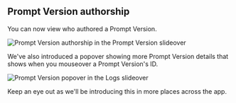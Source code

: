 ## Prompt Version authorship

You can now view who authored a Prompt Version. 

<img src="../../../assets/images/6be2961-image.png" alt="Prompt Version authorship in the Prompt Version slideover" />


We've also introduced a popover showing more Prompt Version details that shows when you mouseover a Prompt Version's ID.

<img src="../../../assets/images/d24e80c-image.png" alt="Prompt Version popover in the Logs slideover" />


Keep an eye out as we'll be introducing this in more places across the app.